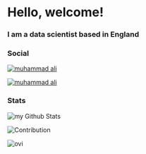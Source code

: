 <h1>Hello, welcome!</h1>
<h3>I am a data scientist based in England</h3>

<h3>Social</h3>
<a href="https://www.linkedin.com/in/muhammad-ali-78076b21a/" rel="nofollow" target="blank"><img align="center" src="https://camo.githubusercontent.com/53c6407d5362926dd79e630bb89af3d866687bd2722885007323e6888a610a2c/68747470733a2f2f696d672e736869656c64732e696f2f62616467652f4c696e6b6564496e2d626c75653f7374796c653d666c6174266c6f676f3d6c696e6b6564696e266c6162656c436f6c6f723d626c61636b" alt="muhammad ali" data-canonical-src="https://img.shields.io/badge/LinkedIn-blue?style=flat&amp;logo=linkedin&amp;labelColor=black" style="max-width: 100%;"></a>

<p dir="auto"><a href="https://onyxwrench.medium.com/" rel="nofollow"><img align="center" src="https://camo.githubusercontent.com/366cd15c6d4a4510245602f533a13b1cf4119c152964c25eedb88607fdaab870/68747470733a2f2f696d672e736869656c64732e696f2f62616467652f4d656469756d2d626c61636b3f7374796c653d666c6174266c6f676f3d6d656469756d266c6162656c436f6c6f723d626c61636b" alt="muhammad ali" data-canonical-src="https://img.shields.io/badge/Medium-black?style=flat&amp;logo=medium&amp;labelColor=black" style="max-width: 100%;"></a></p>

<h3>Stats</h3>

<img align="center" src="https://github-readme-stats.vercel.app/api?username=madushadhanushka&include_all_commits=true&count_private=true&show_icons=true&line_height=20&title_color=2B5BBD&icon_color=1124BB&text_color=A1A1A1&bg_color=0,000000,130F40" alt="my Github Stats"/>

![Contribution](https://activity-graph.herokuapp.com/graph?username=mitzu-93&theme=react-dark&hide_border=true&area=true)

<img src="https://github-readme-stats.vercel.app/api/top-langs?username=mitzu-93&show_icons=true&locale=en&layout=compact&theme=chartreuse-dark" alt="ovi" />

